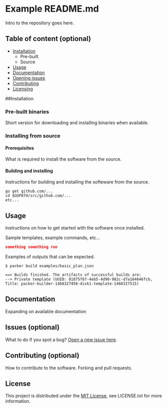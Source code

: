 # Example README.md

Intro to the repository goes here.

## Table of content (optional)
* [Installation](#installation)
	* Pre-built
	* Source
* [Usage](#usage)
* [Documentation](#documentation)
* [Opening issues](#issues-optional)
* [Contributing](#contributing-optional)
* [Licensing](#license)

##Installation


### Pre-built binaries

Short version for downloading and installing binaries when available.

### Installing from source

#### Prerequisites

What is required to install the software from the source.

#### Building and installing

Instructions for building and installing the softeware from the source.

```
go get github.com/...
cd $GOPATH/src/github.com/...
etc...
```

## Usage

Instructions on how to get started with the software once installed.

Sample templates, example commands, etc...

```json
something something run
```

Examples of outputs that can be expected.

```
$ packer build examples/basic_plan.json 

==> Builds finished. The artifacts of successful builds are:
--> Private template (UUID: 01875f67-4eb5-4d90-982c-d7a164646fcb, Title: packer-builder-1468327456-disk1-template-1468327515)
```

## Documentation

Expanding on available documentation

## Issues (optional)

What to do if you spot a bug? [Open a new issue here](https://github.com/Raiou/test/issues/new).

## Contributing (optional)

How to contribute to the software. Forking and pull requests.

## License

This project is distributed under the [MIT License](https://opensource.org/licenses/MIT), see LICENSE.txt for more information.
